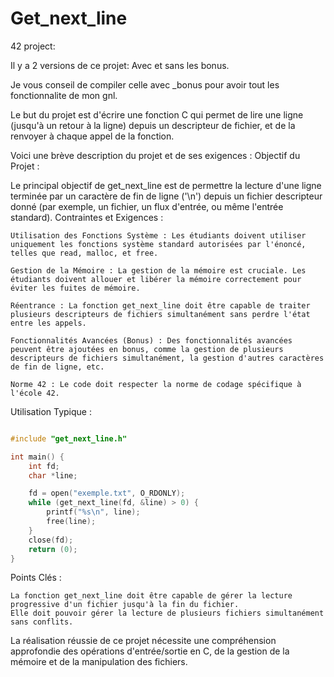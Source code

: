 # Get_next_line

42 project:

Il y a 2 versions de ce projet: Avec et sans les bonus.

Je vous conseil de compiler celle avec _bonus pour avoir tout les fonctionnalite de mon gnl.

 Le but du projet est d'écrire une fonction C qui permet de lire une ligne (jusqu'à un retour à la ligne) depuis un descripteur de fichier, et de la renvoyer à chaque appel de la fonction.

Voici une brève description du projet et de ses exigences :
Objectif du Projet :

Le principal objectif de get_next_line est de permettre la lecture d'une ligne terminée par un caractère de fin de ligne ('\n') depuis un fichier descripteur donné (par exemple, un fichier, un flux d'entrée, ou même l'entrée standard).
Contraintes et Exigences :

    Utilisation des Fonctions Système : Les étudiants doivent utiliser uniquement les fonctions système standard autorisées par l'énoncé, telles que read, malloc, et free.

    Gestion de la Mémoire : La gestion de la mémoire est cruciale. Les étudiants doivent allouer et libérer la mémoire correctement pour éviter les fuites de mémoire.

    Réentrance : La fonction get_next_line doit être capable de traiter plusieurs descripteurs de fichiers simultanément sans perdre l'état entre les appels.

    Fonctionnalités Avancées (Bonus) : Des fonctionnalités avancées peuvent être ajoutées en bonus, comme la gestion de plusieurs descripteurs de fichiers simultanément, la gestion d'autres caractères de fin de ligne, etc.

    Norme 42 : Le code doit respecter la norme de codage spécifique à l'école 42.

Utilisation Typique :

```c

#include "get_next_line.h"

int main() {
    int fd;
    char *line;

    fd = open("exemple.txt", O_RDONLY);
    while (get_next_line(fd, &line) > 0) {
        printf("%s\n", line);
        free(line);
    }
    close(fd);
    return (0);
}
```

Points Clés :

    La fonction get_next_line doit être capable de gérer la lecture progressive d'un fichier jusqu'à la fin du fichier.
    Elle doit pouvoir gérer la lecture de plusieurs fichiers simultanément sans conflits.

La réalisation réussie de ce projet nécessite une compréhension approfondie des opérations d'entrée/sortie en C, de la gestion de la mémoire et de la manipulation des fichiers.

